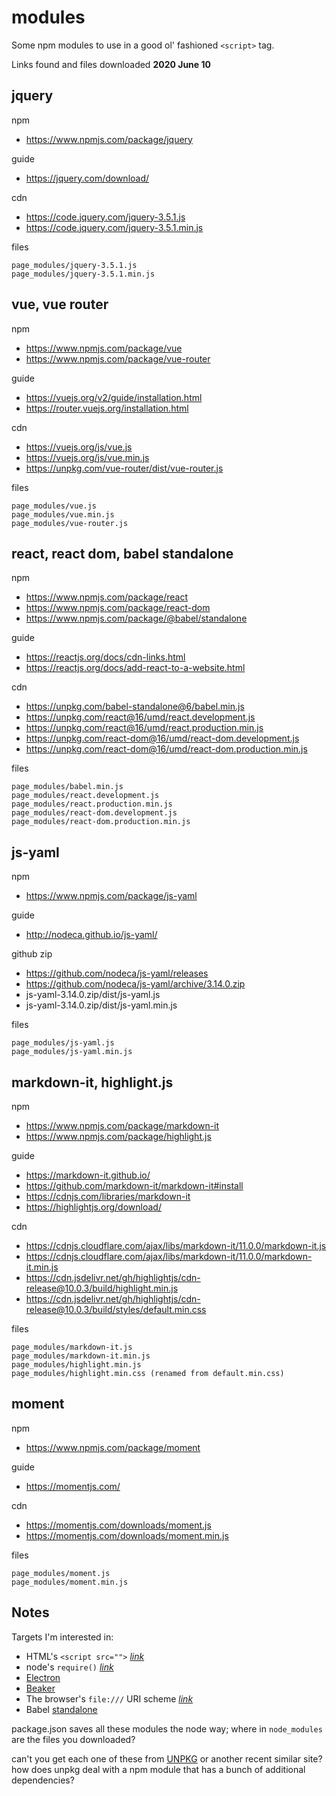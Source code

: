 # modules

Some npm modules to use in a good ol' fashioned `<script>` tag.

Links found and files downloaded **2020 June 10**

## jquery

npm
* https://www.npmjs.com/package/jquery

guide
* https://jquery.com/download/

cdn
* https://code.jquery.com/jquery-3.5.1.js
* https://code.jquery.com/jquery-3.5.1.min.js

files
```
page_modules/jquery-3.5.1.js
page_modules/jquery-3.5.1.min.js
```

## vue, vue router

npm
* https://www.npmjs.com/package/vue
* https://www.npmjs.com/package/vue-router

guide
* https://vuejs.org/v2/guide/installation.html
* https://router.vuejs.org/installation.html

cdn
* https://vuejs.org/js/vue.js
* https://vuejs.org/js/vue.min.js
* https://unpkg.com/vue-router/dist/vue-router.js

files
```
page_modules/vue.js
page_modules/vue.min.js
page_modules/vue-router.js
```

## react, react dom, babel standalone

npm
* https://www.npmjs.com/package/react
* https://www.npmjs.com/package/react-dom
* https://www.npmjs.com/package/@babel/standalone

guide
* https://reactjs.org/docs/cdn-links.html
* https://reactjs.org/docs/add-react-to-a-website.html

cdn
* https://unpkg.com/babel-standalone@6/babel.min.js
* https://unpkg.com/react@16/umd/react.development.js
* https://unpkg.com/react@16/umd/react.production.min.js
* https://unpkg.com/react-dom@16/umd/react-dom.development.js
* https://unpkg.com/react-dom@16/umd/react-dom.production.min.js

files
```
page_modules/babel.min.js
page_modules/react.development.js
page_modules/react.production.min.js
page_modules/react-dom.development.js
page_modules/react-dom.production.min.js
```

## js-yaml

npm
* https://www.npmjs.com/package/js-yaml

guide
* http://nodeca.github.io/js-yaml/

github zip
* https://github.com/nodeca/js-yaml/releases
* https://github.com/nodeca/js-yaml/archive/3.14.0.zip
* js-yaml-3.14.0.zip/dist/js-yaml.js
* js-yaml-3.14.0.zip/dist/js-yaml.min.js

files
```
page_modules/js-yaml.js
page_modules/js-yaml.min.js
```

## markdown-it, highlight.js

npm
* https://www.npmjs.com/package/markdown-it
* https://www.npmjs.com/package/highlight.js

guide
* https://markdown-it.github.io/
* https://github.com/markdown-it/markdown-it#install
* https://cdnjs.com/libraries/markdown-it
* https://highlightjs.org/download/

cdn
* https://cdnjs.cloudflare.com/ajax/libs/markdown-it/11.0.0/markdown-it.js
* https://cdnjs.cloudflare.com/ajax/libs/markdown-it/11.0.0/markdown-it.min.js
* https://cdn.jsdelivr.net/gh/highlightjs/cdn-release@10.0.3/build/highlight.min.js
* https://cdn.jsdelivr.net/gh/highlightjs/cdn-release@10.0.3/build/styles/default.min.css

files
```
page_modules/markdown-it.js
page_modules/markdown-it.min.js
page_modules/highlight.min.js
page_modules/highlight.min.css (renamed from default.min.css)
```

## moment

npm
* https://www.npmjs.com/package/moment

guide
* https://momentjs.com/

cdn
* https://momentjs.com/downloads/moment.js
* https://momentjs.com/downloads/moment.min.js

files
```
page_modules/moment.js
page_modules/moment.min.js
```

## Notes

Targets I'm interested in:

* HTML's `<script src="">` *[link](https://developer.mozilla.org/en-US/docs/Web/HTML/Element/script)*
* node's `require()` *[link](https://nodejs.org/api/modules.html#modules_require_id)*
* [Electron](https://www.electronjs.org/)
* [Beaker](https://beakerbrowser.com/)
* The browser's `file:///` URI scheme *[link](https://tools.ietf.org/html/rfc8089)*
* Babel [standalone](https://babeljs.io/docs/en/babel-standalone)

package.json saves all these modules the node way; where in `node_modules` are the files you downloaded?

can't you get each one of these from [UNPKG](https://unpkg.com/) or another recent similar site? how does unpkg deal with a npm module that has a bunch of additional dependencies?

